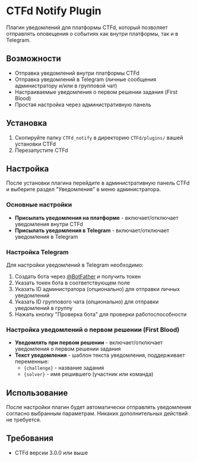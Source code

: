 # CTFd Notify Plugin

Плагин уведомлений для платформы CTFd, который позволяет отправлять оповещения о событиях как внутри платформы, так и в Telegram.

## Возможности

- Отправка уведомлений внутри платформы CTFd
- Отправка уведомлений в Telegram (личные сообщения администратору и/или в групповой чат)
- Настраиваемые уведомления о первом решении задания (First Blood)
- Простая настройка через административную панель

## Установка

1. Скопируйте папку `CTFd_notify` в директорию `CTFd/plugins/` вашей установки CTFd
2. Перезапустите CTFd

## Настройка

После установки плагина перейдите в административную панель CTFd и выберите раздел "Уведомления" в меню администратора.

### Основные настройки

- **Присылать уведомления на платформе** - включает/отключает уведомления внутри CTFd
- **Присылать уведомления в Telegram** - включает/отключает уведомления в Telegram

### Настройка Telegram

Для настройки уведомлений в Telegram необходимо:

1. Создать бота через [@BotFather](https://t.me/botfather) и получить токен
2. Указать токен бота в соответствующем поле
3. Указать ID администратора (опционально) для отправки личных уведомлений
4. Указать ID группового чата (опционально) для отправки уведомлений в группу
5. Нажать кнопку "Проверка бота" для проверки работоспособности

### Настройка уведомлений о первом решении (First Blood)

- **Уведомлять при первом решении** - включает/отключает уведомления о первом решении задания
- **Текст уведомления** - шаблон текста уведомления, поддерживает переменные:
  - `{challenge}` - название задания
  - `{solver}` - имя решившего (участник или команда)

## Использование

После настройки плагин будет автоматически отправлять уведомления согласно выбранным параметрам. Никаких дополнительных действий не требуется.

## Требования

- CTFd версии 3.0.0 или выше
